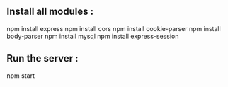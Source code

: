 ## Install all modules :

npm install express
npm install cors
npm install cookie-parser
npm install body-parser
npm install mysql
npm install express-session

## Run the server :

npm start